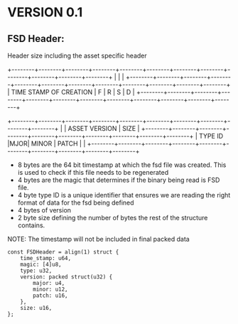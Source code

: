# VERSION 0.1

## FSD Header:
Header size including the asset specific header

+--------+--------+--------+--------+--------+--------+--------+--------+--------+--------+--------+--------+
|                                                                       |                                   | 
+--------+--------+--------+--------+--------+--------+--------+--------+--------+--------+--------+--------+
|                 TIME STAMP OF CREATION                                |   F    |   R    |   S    |   D    |
+--------+--------+--------+--------+--------+--------+--------+--------+--------+--------+--------+--------+

+--------+--------+--------+--------+--------+--------+--------+--------+--------+--------+
|                 |                            ASSET VERSION            |      SIZE       |
+--------+--------+--------+--------+--------+--------+--------+--------+--------+--------+
|               TYPE ID             |MJOR|  MINOR     |        PATCH    |                 |
+--------+--------+--------+--------+--------+--------+--------+--------+--------+--------+

- 8 bytes are the 64 bit timestamp at which the fsd file was created. This is used to check if this file needs to be regenerated
- 4 bytes are the magic that determines if the binary being read is FSD file.
- 4 byte type ID is a unique identifier that ensures we are reading the right format of data for the fsd being defined
- 4 bytes of version
- 2 byte size defining the number of bytes the rest of the structure contains.

NOTE: The timestamp will not be included in final packed data

```zig
const FSDHeader = align(1) struct {
    time_stamp: u64,
    magic: [4]u8,
    type: u32,
	version: packed struct(u32) {
        major: u4,
        minor: u12,
        patch: u16,
    },
    size: u16,
};
```
